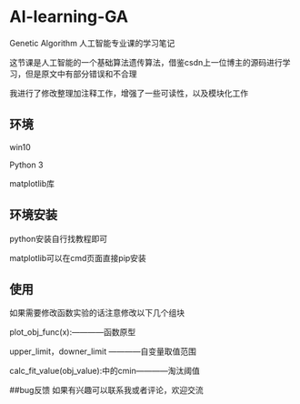 # AI-learning-GA
Genetic Algorithm 人工智能专业课的学习笔记

这节课是人工智能的一个基础算法遗传算法，借鉴csdn上一位博主的源码进行学习，但是原文中有部分错误和不合理

我进行了修改整理加注释工作，增强了一些可读性，以及模块化工作

## 环境
win10

Python 3

matplotlib库

## 环境安装
python安装自行找教程即可

matplotlib可以在cmd页面直接pip安装

## 使用
如果需要修改函数实验的话注意修改以下几个组块

plot_obj_func(x):————函数原型

upper_limit，downer_limit ————自变量取值范围

calc_fit_value(obj_value):中的cmin————淘汰阈值

##bug反馈
如果有兴趣可以联系我或者评论，欢迎交流
